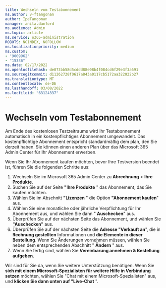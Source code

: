```yaml
---
title: Wechseln vom Testabonnement
ms.author: v-ftangonan
author: IpeTangonan
manager: anita.danford
ms.audience: Admin
ms.topic: article
ms.service: o365-administration
ROBOTS: NOINDEX, NOFOLLOW
ms.localizationpriority: medium
ms.custom:
- "9009962"
- "15336"
ms.date: 02/17/2022
ms.openlocfilehash: de073bb58d5cddd88e08b4f084cd6f29e3f3a691
ms.sourcegitcommit: d11262728f0617a843a0117cb5172aa322022b27
ms.translationtype: MT
ms.contentlocale: de-DE
ms.lasthandoff: 03/08/2022
ms.locfileid: "63124337"
---
```

# <a name="switch-from-trial-subscription"></a>Wechseln vom Testabonnement

Am Ende des kostenlosen Testzeitraums wird Ihr Testabonnement automatisch in ein kostenpflichtiges Abonnement umgewandelt. Das kostenpflichtige Abonnement entspricht standardmäßig dem plan, den Sie derzeit haben. Sie können einen anderen Plan über das Microsoft 365 Admin Center für Ihr Abonnement erwerben.

Wenn Sie Ihr Abonnement kaufen möchten, bevor Ihre Testversion beendet ist, führen Sie die folgenden Schritte aus:

1. Wechseln Sie im Microsoft 365 Admin Center zu **Abrechnung** > **Ihre Produkte**.
2. Suchen Sie auf der Seite **"Ihre Produkte** " das Abonnement, das Sie kaufen möchten.
3. Wählen Sie im Abschnitt **"Lizenzen** " die Option **"Abonnement kaufen**" aus.
4. Wählen Sie eine monatliche oder jährliche Verpflichtung für Ihr Abonnement aus, und wählen Sie dann " **Auschecken**" aus.
5. Überprüfen Sie auf der nächsten Seite das Abonnement, und wählen Sie **"Auschecken"** aus.
6. Überprüfen Sie auf der nächsten Seite die **Adresse "Verkauft an**", die in **Rechnung gestellten** Informationen und **die Elemente in dieser Bestellung**. Wenn Sie Änderungen vornehmen müssen, wählen Sie neben dem entsprechenden Abschnitt " **Ändern** " aus.
7. Wenn Sie fertig sind, wählen Sie **Vereinbarung annehmen & Bestellung aufgeben**.

Wir sind für Sie da, wenn Sie weitere Unterstützung benötigen. Wenn Sie **sich mit einem Microsoft-Spezialisten für weitere Hilfe in Verbindung setzen** möchten, wählen Sie "Chat mit einem Microsoft-Spezialisten" aus, und **klicken Sie dann unten auf "Live-Chat** ".
